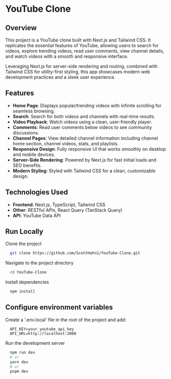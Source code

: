 # YouTube Clone

## Overview

This project is a YouTube clone built with Next.js and Tailwind CSS. It replicates the essential features of YouTube, allowing users to search for videos, explore trending videos, read user comments, view channel details, and watch videos with a smooth and responsive interface.

Leveraging Next.js for server-side rendering and routing, combined with Tailwind CSS for utility-first styling, this app showcases modern web development practices and a sleek user experience.

## Features

- **Home Page**: Displays popular/trending videos with infinite scrolling for seamless browsing.
- **Search**: Search for both videos and channels with real-time results.
- **Video Playback**: Watch videos using a clean, user-friendly player.
- **Comments**: Read user comments below videos to see community discussions.
- **Channel Pages**: View detailed channel information including channel home section, channel videos, stats, and playlists.
- **Responsive Design**: Fully responsive UI that works smoothly on desktop and mobile devices.
- **Server-Side Rendering**: Powered by Next.js for fast initial loads and SEO benefits.
- **Modern Styling**: Styled with Tailwind CSS for a clean, customizable design.

## Technologies Used
- **Frontend**: Next.js, TypeScript, Tailwind CSS
- **Other**: RESTful APIs, React Query (TanStack Query)
- **API**: YouTube Data API

## Run Locally

Clone the project

```bash
  git clone https://github.com/ScottHahn1/YouTube-Clone.git
```

Navigate to the project directory

```bash
  cd YouTube-Clone
```

Install dependencies

```bash
  npm install
```

## Configure environment variables

  Create a '.env.local' file in the root of the project and add:
  
  ```env
    API_KEY=your_youtube_api_key
    API_URL=http://localhost:3000
  ```

Run the development server

```bash
  npm run dev
  # or
  yarn dev
  # or
  pnpm dev
```
